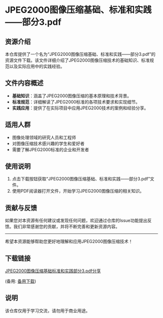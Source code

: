 # JPEG2000图像压缩基础、标准和实践——部分3.pdf

## 资源介绍

本仓库提供了一个名为“JPEG2000图像压缩基础、标准和实践——部分3.pdf”的资源文件下载。该文件详细介绍了JPEG2000图像压缩技术的基础知识、标准规范以及实际应用中的实践经验。

## 文件内容概述

- **基础知识**：涵盖了JPEG2000图像压缩的基本原理和技术背景。
- **标准规范**：详细解读了JPEG2000标准的各项技术要求和实现细节。
- **实践应用**：提供了在实际项目中应用JPEG2000技术的案例和经验分享。

## 适用人群

- 图像处理领域的研究人员和工程师
- 对图像压缩技术感兴趣的学生和爱好者
- 需要了解JPEG2000标准的企业和开发者

## 使用说明

1. 点击下载按钮获取“JPEG2000图像压缩基础、标准和实践——部分3.pdf”文件。
2. 使用PDF阅读器打开文件，开始学习JPEG2000图像压缩的相关知识。

## 贡献与反馈

如果您对本资源有任何建议或发现任何问题，欢迎通过仓库的Issue功能提出反馈。我们非常感谢您的贡献，并将不断完善和更新资源内容。

---

希望本资源能够帮助您更好地理解和应用JPEG2000图像压缩技术！

## 下载链接
[JPEG2000图像压缩基础标准和实践部分3.pdf分享](https://pan.quark.cn/s/7a154fe7d408) 

(备用: [备用下载](https://pan.baidu.com/s/1kv16S38e5yppVIRTeTrDkQ?pwd=1234))

## 说明

该仓库仅用于学习交流，请勿用于商业用途。
